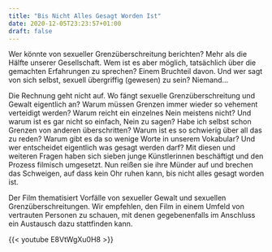 ```yaml
---
title: "Bis Nicht Alles Gesagt Worden Ist"
date: 2020-12-05T23:23:57+01:00
draft: false
---
```



Wer könnte von sexueller Grenzüberschreitung berichten? Mehr als die Hälfte unserer Gesellschaft. Wem ist es aber möglich, tatsächlich über die gemachten Erfahrungen zu sprechen? Einem Bruchteil davon. Und wer sagt von sich selbst, sexuell übergriffig (gewesen) zu sein? Niemand…

Die Rechnung geht nicht auf. Wo fängt sexuelle Grenzüberschreitung und Gewalt eigentlich an? Warum müssen Grenzen immer wieder so vehement verteidigt werden? Warum reicht ein einzelnes Nein meistens nicht? Und warum ist es gar nicht so einfach, Nein zu sagen? Habe ich selbst schon Grenzen von anderen überschritten? Warum ist es so schwierig über all das zu reden? Warum gibt es da so wenige Worte in unserem Vokabular? Und wer entscheidet eigentlich was gesagt werden darf? Mit diesen und weiteren Fragen haben sich sieben junge Künstlerinnen beschäftigt und den Prozess filmisch umgesetzt. Nun reißen sie ihre Münder auf und brechen das Schweigen, auf dass kein Ohr ruhen kann, bis nicht alles gesagt worden ist.

Der Film thematisiert Vorfälle von sexueller Gewalt und sexuellen Grenzüberschreitungen. Wir empfehlen, den Film in einem Umfeld von vertrauten Personen zu schauen, mit denen gegebenenfalls im Anschluss ein Austausch dazu stattfinden kann.

{{< youtube E8VtWgXu0H8 >}}

